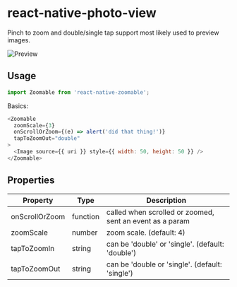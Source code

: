 # react-native-photo-view

Pinch to zoom and double/single tap support most likely used to preview images.

![Preview](https://raw.githubusercontent.com/LeBlaaanc/react-native-zoomable/blob/master/preview.gif)

## Usage

```javascript
import Zoomable from 'react-native-zoomable';
```

Basics:
```javascript
<Zoomable
  zoomScale={3}
  onScrollOrZoom={(e) => alert('did that thing!')}
  tapToZoomOut="double"
>
  <Image source={{ uri }} style={{ width: 50, height: 50 }} />
</Zoomable>
```

## Properties
| Property | Type | Description |
|-----------------|----------|--------------------------------------------------------------|
| onScrollOrZoom | function | called when scrolled or zoomed, sent an event as a param |
| zoomScale | number | zoom scale. (default: 4) |
| tapToZoomIn | string | can be 'double' or 'single'. (default: 'double') |
| tapToZoomOut | string | can be 'double or 'single'. (default: 'single') |
